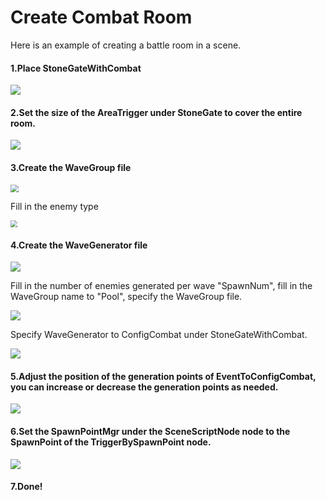 # Create Combat Room

Here is an example of creating a battle room in a scene.



#### 1.Place StoneGateWithCombat

![](E:\xlua-battletalent-docs\website\docs\tutorials\6.create-a-combat-room\place.png)



#### 2.Set the size of the AreaTrigger under StoneGate to cover the entire room.

![](E:\xlua-battletalent-docs\website\docs\tutorials\6.create-a-combat-room\settrigger.png)



#### 3.Create the WaveGroup file

<img src="E:\xlua-battletalent-docs\website\docs\tutorials\6.create-a-combat-room\wavegroup.png" style="zoom:80%;" />

Fill in the enemy type

<img src="E:\xlua-battletalent-docs\website\docs\tutorials\6.create-a-combat-room\fillwavegroup.png" style="zoom:67%;" />



#### 4.Create the WaveGenerator file

![](E:\xlua-battletalent-docs\website\docs\tutorials\6.create-a-combat-room\wavegenerator.png)

Fill in the number of enemies generated per wave "SpawnNum", fill in the WaveGroup name to "Pool", specify the WaveGroup file.

![](E:\xlua-battletalent-docs\website\docs\tutorials\6.create-a-combat-room\fillwavegenerator.png)

Specify WaveGenerator to ConfigCombat under StoneGateWithCombat.

![](E:\xlua-battletalent-docs\website\docs\tutorials\6.create-a-combat-room\configcombat.png)



#### 5.Adjust the position of the generation points of EventToConfigCombat, you can increase or decrease the generation points as needed.

![](E:\xlua-battletalent-docs\website\docs\tutorials\6.create-a-combat-room\pointlist.png)



#### 6.Set the SpawnPointMgr under the SceneScriptNode node to the SpawnPoint of the TriggerBySpawnPoint node.

![](E:\xlua-battletalent-docs\website\docs\tutorials\6.create-a-combat-room\triggerbyspawnpoint.png)



#### 7.Done!